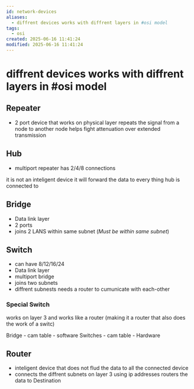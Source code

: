 ```yaml
---
id: network-devices
aliases:
  - diffrent devices works with diffrent layers in #osi model
tags:
  - osi
created: 2025-06-16 11:41:24
modified: 2025-06-16 11:41:24
---
```


# diffrent devices works with diffrent layers in #osi model

## Repeater
- 2 port device that works on physical layer
repeats the signal from a node to another node
helps fight attenuation over extended transmission

## Hub
- multiport repeater
has 2/4/8 connections

it is not an inteligent device
it will forward the data to every thing hub is connected to


## Bridge
- Data link layer 
- 2 ports
- joins 2 LANS within same subnet (*Must be within same subnet*)

## Switch 
- can have 8/12/16/24
- Data link layer 
- multiport bridge 
- joins two subnets 
- diffrent subnests needs a router to cumunicate with each-other 
### Special Switch 
works on layer 3 and works like a router (making it a router that also does the work of a switc)

Bridge - cam table - software
Switches - cam table - Hardware

## Router
- inteligent device that does not flud the data to all the connected device
- connects the diffrent subnets on layer 3 using ip addresses routers the data to Destination

